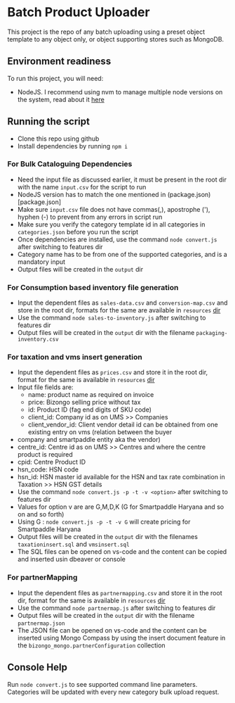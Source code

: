 # Batch Product Uploader
This project is the repo of any batch uploading using a preset object template to any object only, or object supporting stores such as MongoDB.

## Environment readiness
To run this project, you will need: 
- NodeJS. I recommend using nvm to manage multiple node versions on the system, read about it [here](https://nodejs.org/en/download/package-manager/#nvm)

## Running the script
- Clone this repo using github
- Install dependencies by running `npm i`
### For Bulk Cataloguing Dependencies
- Need the input file as discussed earlier, it must be present in the root dir with the name `input.csv` for the script to run
- NodeJS version has to match the one mentioned in (package.json)[package.json]
- Make sure `input.csv` file does not have commas(,), apostrophe ('), hyphen (-) to prevent from any errors in script run
- Make sure you verify the category template id in all categories in `categories.json` before you run the script
- Once dependencies are installed, use the command `node convert.js` after switching to features dir
- Category name has to be from one of the supported categories, and is a mandatory input
- Output files will be created in the `output` dir
### For Consumption based inventory file generation
- Input the dependent files as `sales-data.csv` and `conversion-map.csv` and store in the root dir, formats for the same are available in `resources` [dir](./resources/consumptionbasedAR)
- Use the command `node sales-to-inventory.js` after switching to features dir
- Output files will be created in the `output` dir with the filename `packaging-inventory.csv`

### For taxation and vms insert generation
- Input the dependent files as `prices.csv` and store it in the root dir, format for the same is available in `resources` [dir](./resources/taxationVMS)
- Input file fields are:
    -   name: product name as required on invoice
    -   price: Bizongo selling price without tax
    -   id: Product ID (fag end digits of SKU code)
    -   client_id: Company id as on UMS >> Companies
    -   client_vendor_id: Client vendor detail id can be obtained from one existing entry on vms (relation between the buyer
-   company and smartpaddle entity aka the vendor)
-   centre_id: Centre id as on UMS >> Centres and where the centre product is required
-   cpid: Centre Product ID
-   hsn_code: HSN code
-   hsn_id: HSN master id available for the HSN and tax rate combination in Taxation >> HSN GST details
- Use the command `node convert.js -p -t -v <option>` after switching to features dir
- Values for option v are are G,M,D,K (G for Smartpaddle Haryana and so on and so forth)
- Using G : `node convert.js -p -t -v G` will create pricing for Smartpaddle Haryana
- Output files will be created in the `output` dir with the filenames `taxationinsert.sql` and `vmsinsert.sql`
- The SQL files can be opened on vs-code and the content can be copied and inserted usin dbeaver or console

### For partnerMapping 
- Input the dependent files as `partnermapping.csv` and store it in the root dir, format for the same is available in `resources` [dir](./resources/partnerMapping)
- Use the command `node partnermap.js` after switching to features dir
- Output files will be created in the `output` dir with the filename `partnermap.json`
- The JSON file can be opened on vs-code and the content can be inserted using Mongo Compass by using the insert document feature in the `bizongo_mongo.partnerConfiguration` collection

## Console Help
Run `node convert.js` to see supported command line parameters. Categories will be updated with every new category bulk upload request.
